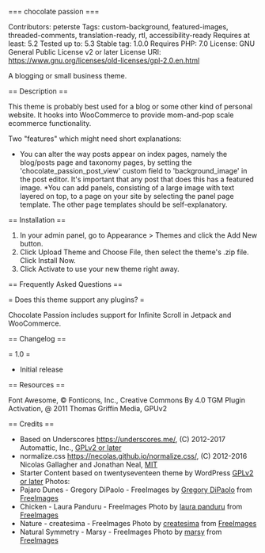 === chocolate passion ===

Contributors: peterste
Tags: custom-background, featured-images, threaded-comments, translation-ready, rtl, accessibility-ready
Requires at least: 5.2
Tested up to: 5.3
Stable tag: 1.0.0
Requires PHP: 7.0
License: GNU General Public License v2 or later
License URI: https://www.gnu.org/licenses/old-licenses/gpl-2.0.en.html	

A blogging or small business theme.

== Description ==

This theme is probably best used for a blog or some other kind of personal website. It hooks into
WooCommerce to provide mom-and-pop scale ecommerce functionality.

Two "features" which might need short explanations:
* You can alter the way posts appear on index pages, namely the blog/posts page and taxonomy
pages, by setting the 'chocolate_passion_post_view' custom field to 'background_image' in the 
post editor. It's important that any post that does this has a featured image.
*You can add panels, consisting of a large image with text layered on top, to a page on your site 
by selecting the panel page template. The other page templates should be self-explanatory.

== Installation ==

1. In your admin panel, go to Appearance > Themes and click the Add New button.
2. Click Upload Theme and Choose File, then select the theme's .zip file. Click Install Now.
3. Click Activate to use your new theme right away.

== Frequently Asked Questions ==

= Does this theme support any plugins? =

Chocolate Passion includes support for Infinite Scroll in Jetpack and WooCommerce.

== Changelog ==

= 1.0 =
* Initial release

== Resources ==

Font Awesome, © Fonticons, Inc., Creative Commons By 4.0 
TGM Plugin Activation, @ 2011 Thomas Griffin Media, GPUv2


== Credits ==

* Based on Underscores https://underscores.me/, (C) 2012-2017 Automattic, Inc., [GPLv2 or later](https://www.gnu.org/licenses/gpl-2.0.html)
* normalize.css https://necolas.github.io/normalize.css/, (C) 2012-2016 Nicolas Gallagher and Jonathan Neal, [MIT](https://opensource.org/licenses/MIT)
* Starter Content based on twentyseventeen theme by WordPress [GPLv2 or later](https://www.gnu.org/licenses/gpl-2.0.html)
Photos: 
* Pajaro Dunes - Gregory DiPaolo - FreeImages
by <a href="/photographer/dipaolg-41049">Gregory DiPaolo</a> from <a href="https://freeimages.com/">FreeImages</a>
* Chicken - Laura Panduru - FreeImages
Photo by <a href="/photographer/laura_zz-54347">laura panduru</a> from <a href="https://freeimages.com/">FreeImages</a>
* Nature - createsima - FreeImages
Photo by <a href="/photographer/createsima-47728">createsima</a> from <a href="https://freeimages.com/">FreeImages</a>
* Natural Symmetry - Marsy - FreeImages
Photo by <a href="/photographer/marsy-43108">marsy</a> from <a href="https://freeimages.com/">FreeImages</a>
